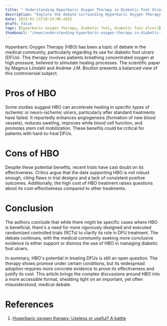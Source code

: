 ```yaml
---
title: " Understanding Hyperbaric Oxygen Therapy in Diabetic Foot Ulcers"
description: "Explore the debate surrounding Hyperbaric Oxygen Therapy (HBO) for diabetic foot ulcers. This article delves into the effectiveness, challenges, and potential of HBO, making complex medical research accessible to all."
date: 2024-01-21T10:24:09.426Z
draft: false
tags: [hyperbaric oxygen therapy, diabetic foot, diabetic foot ulcers]
thumbnail: "/news/understanding-hyperbaric-oxygen-therapy-in-diabetic-foot-ulcers/thumb.webp"
---
```


Hyperbaric Oxygen Therapy (HBO) has been a topic of debate in the medical community, particularly regarding its use for diabetic foot ulcers (DFUs). This therapy involves patients breathing concentrated oxygen at high pressure, believed to stimulate healing processes. The scientific paper by Magnus Löndahl and Andrew J.M. Boulton presents a balanced view of this controversial subject.

# Pros of HBO

 Some studies suggest HBO can accelerate healing in specific types of ischemic or neuro-ischemic ulcers, particularly after standard treatments have failed. It reportedly enhances angiogenesis (formation of new blood vessels), reduces swelling, improves white blood cell function, and promotes stem cell mobilization. These benefits could be critical for patients with hard-to-heal DFUs.

# Cons of HBO

Despite these potential benefits, recent trials have cast doubt on its effectiveness. Critics argue that the data supporting HBO is not robust enough, citing flaws in trial designs and a lack of consistent positive outcomes. Additionally, the high cost of HBO treatment raises questions about its cost-effectiveness compared to other treatments.

# Conclusion

The authors conclude that while there might be specific cases where HBO is beneficial, there's a need for more rigorously designed and executed randomized controlled trials (RCTs) to clarify its role in DFU treatment. The debate continues, with the medical community seeking more conclusive evidence to either support or dismiss the use of HBO in managing diabetic foot ulcers.

In summary, HBO's potential in treating DFUs is still an open question. The therapy shows promise under certain conditions, but its widespread adoption requires more concrete evidence to prove its effectiveness and justify its cost. This article brings the complex discussions around HBO into a more accessible format, shedding light on an important, yet often misunderstood, medical debate.

# References

1. [Hyperbaric oxygen therapy: Useless or useful? A battle](https://doi.org/10.1002/dmrr.3233)